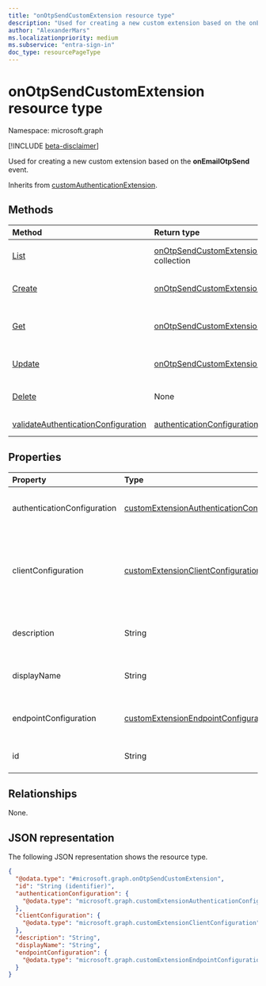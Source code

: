 ```yaml
---
title: "onOtpSendCustomExtension resource type"
description: "Used for creating a new custom extension based on the onEmailOtpSend event."
author: "AlexanderMars"
ms.localizationpriority: medium
ms.subservice: "entra-sign-in"
doc_type: resourcePageType
---
```


# onOtpSendCustomExtension resource type

Namespace: microsoft.graph

[!INCLUDE [beta-disclaimer](../../includes/beta-disclaimer.md)]

Used for creating a new custom extension based on the **onEmailOtpSend** event.


Inherits from [customAuthenticationExtension](../resources/customauthenticationextension.md).


## Methods
|Method|Return type|Description|
|:---|:---|:---|
|[List](../api/onotpsendcustomextensionhandler-list-customextension.md)|[onOtpSendCustomExtension](../resources/onotpsendcustomextension.md) collection|Get a list of the [onOtpSendCustomExtension](../resources/onotpsendcustomextension.md) objects and their properties.|
|[Create](../api/onotpsendcustomextensionhandler-post-customextension.md)|[onOtpSendCustomExtension](../resources/onotpsendcustomextension.md)|Create a new [onOtpSendCustomExtension](../resources/onotpsendcustomextension.md) object.|
|[Get](../api/onotpsendcustomextension-get.md)|[onOtpSendCustomExtension](../resources/onotpsendcustomextension.md)|Read the properties and relationships of an [onOtpSendCustomExtension](../resources/onotpsendcustomextension.md) object.|
|[Update](../api/onotpsendcustomextension-update.md)|[onOtpSendCustomExtension](../resources/onotpsendcustomextension.md)|Update the properties of an [onOtpSendCustomExtension](../resources/onotpsendcustomextension.md) object.|
|[Delete](../api/onotpsendcustomextensionhandler-delete-customextension.md)|None|Delete an [onOtpSendCustomExtension](../resources/onotpsendcustomextension.md) object.|
|[validateAuthenticationConfiguration](../api/onotpsendcustomextension-validateauthenticationconfiguration.md)|[authenticationConfigurationValidation](../resources/authenticationconfigurationvalidation.md)|Validate incoming tokens with authentication events.|

## Properties
|Property|Type|Description|
|:---|:---|:---|
|authenticationConfiguration|[customExtensionAuthenticationConfiguration](../resources/customextensionauthenticationconfiguration.md)|Configuration for securing the API call. For example, using OAuth client credentials flow. Inherited from [customCalloutExtension](../resources/customcalloutextension.md).|
|clientConfiguration|[customExtensionClientConfiguration](../resources/customextensionclientconfiguration.md)|HTTP connection settings that define how long Microsoft Entra ID can wait for a connection, how many times you can retry a timed-out connection and the exception scenarios when retries are allowed. Inherited from [customCalloutExtension](../resources/customcalloutextension.md).|
|description|String|Description for the onEmailOtpSendCustomExtension object. Inherited from [customCalloutExtension](../resources/customcalloutextension.md).|
|displayName|String|Display name for the onEmailOtpSendCustomExtension object. Inherited from [customCalloutExtension](../resources/customcalloutextension.md).|
|endpointConfiguration|[customExtensionEndpointConfiguration](../resources/customextensionendpointconfiguration.md)|The type and details for configuring the endpoint to call the app's workflow. Inherited from [customCalloutExtension](../resources/customcalloutextension.md).|
|id|String|Identifier for the onEmailOtpSendCustomExtension object. Inherited from [entity](../resources/entity.md).|

## Relationships
None.

## JSON representation
The following JSON representation shows the resource type.
<!-- {
  "blockType": "resource",
  "keyProperty": "id",
  "@odata.type": "microsoft.graph.onOtpSendCustomExtension",
  "baseType": "microsoft.graph.customAuthenticationExtension",
  "openType": false
}
-->
``` json
{
  "@odata.type": "#microsoft.graph.onOtpSendCustomExtension",
  "id": "String (identifier)",
  "authenticationConfiguration": {
    "@odata.type": "microsoft.graph.customExtensionAuthenticationConfiguration"
  },
  "clientConfiguration": {
    "@odata.type": "microsoft.graph.customExtensionClientConfiguration"
  },
  "description": "String",
  "displayName": "String",
  "endpointConfiguration": {
    "@odata.type": "microsoft.graph.customExtensionEndpointConfiguration"
  }
}
```

